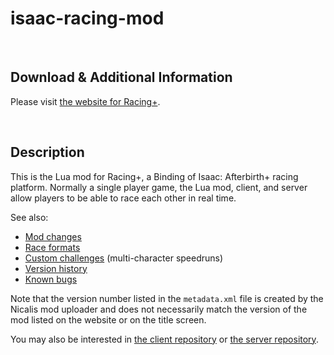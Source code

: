 isaac-racing-mod
================

<br />

Download & Additional Information
---------------------------------

Please visit [the website for Racing+](https://isaacracing.net/).

<br />



Description
-----------

This is the Lua mod for Racing+, a Binding of Isaac: Afterbirth+ racing platform. Normally a single player game, the Lua mod, client, and server allow players to be able to race each other in real time.

See also:
* [Mod changes](https://github.com/Zamiell/isaac-racing-client/blob/master/mod/CHANGES.md)
* [Race formats](https://github.com/Zamiell/isaac-racing-client/blob/master/mod/CHANGES-RACES.md)
* [Custom challenges](https://github.com/Zamiell/isaac-racing-client/blob/master/mod/CHANGES-CHALLENGES.md) (multi-character speedruns)
* [Version history](https://github.com/Zamiell/isaac-racing-client/blob/master/HISTORY.md)
* [Known bugs](https://github.com/Zamiell/isaac-racing-client/blob/master/mod/BUGS.md)

Note that the version number listed in the `metadata.xml` file is created by the Nicalis mod uploader and does not necessarily match the version of the mod listed on the website or on the title screen.

You may also be interested in [the client repository](https://github.com/Zamiell/isaac-racing-client) or [the server repository](https://github.com/Zamiell/isaac-racing-server).

<br />
